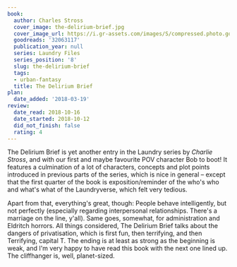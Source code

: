 ```yaml
---
book:
  author: Charles Stross
  cover_image: the-delirium-brief.jpg
  cover_image_url: https://i.gr-assets.com/images/S/compressed.photo.goodreads.com/books/1478673286l/32063117._SX98_.jpg
  goodreads: '32063117'
  publication_year: null
  series: Laundry Files
  series_position: '8'
  slug: the-delirium-brief
  tags:
  - urban-fantasy
  title: The Delirium Brief
plan:
  date_added: '2018-03-19'
review:
  date_read: 2018-10-16
  date_started: 2018-10-12
  did_not_finish: false
  rating: 4
---
```


The Delirium Brief is yet another entry in the Laundry series by *Charlie Stross*, and with our first and maybe favourite POV character Bob to boot! It features a culmination of a lot of characters, concepts and plot points introduced in previous parts of the series, which is nice in general – except that the first quarter of the book is exposition/reminder of the who's who and what's what of the Laundryverse, which felt very tedious.

Apart from that, everything's great, though: People behave intelligently, but not perfectly (especially regarding interpersonal relationships. There's a marriage on the line, y'all). Same goes, somewhat, for administration and Eldritch horrors. All things considered, The Delirium Brief talks about the dangers of privatisation, which is first fun, then terrifying, and then Terrifying, capital T. The ending is at least as strong as the beginning is weak, and I'm very happy to have read this book with the next one lined up. The cliffhanger is, well, planet-sized.
